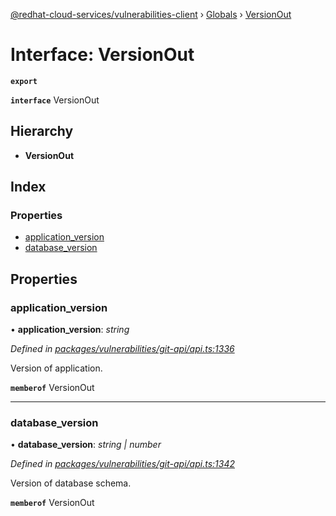 [@redhat-cloud-services/vulnerabilities-client](../README.md) › [Globals](../globals.md) › [VersionOut](versionout.md)

# Interface: VersionOut

**`export`** 

**`interface`** VersionOut

## Hierarchy

* **VersionOut**

## Index

### Properties

* [application_version](versionout.md#application_version)
* [database_version](versionout.md#database_version)

## Properties

###  application_version

• **application_version**: *string*

*Defined in [packages/vulnerabilities/git-api/api.ts:1336](https://github.com/RedHatInsights/javascript-clients/blob/master/packages/vulnerabilities/git-api/api.ts#L1336)*

Version of application.

**`memberof`** VersionOut

___

###  database_version

• **database_version**: *string | number*

*Defined in [packages/vulnerabilities/git-api/api.ts:1342](https://github.com/RedHatInsights/javascript-clients/blob/master/packages/vulnerabilities/git-api/api.ts#L1342)*

Version of database schema.

**`memberof`** VersionOut
